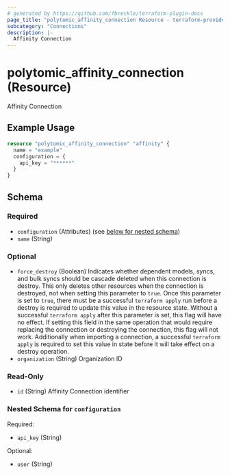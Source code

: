 ```yaml
---
# generated by https://github.com/fbreckle/terraform-plugin-docs
page_title: "polytomic_affinity_connection Resource - terraform-provider-polytomic"
subcategory: "Connections"
description: |-
  Affinity Connection
---
```


# polytomic_affinity_connection (Resource)

Affinity Connection

## Example Usage

```terraform
resource "polytomic_affinity_connection" "affinity" {
  name = "example"
  configuration = {
    api_key = "******"
  }
}
```

<!-- schema generated by tfplugindocs -->
## Schema

### Required

- `configuration` (Attributes) (see [below for nested schema](#nestedatt--configuration))
- `name` (String)

### Optional

- `force_destroy` (Boolean) Indicates whether dependent models, syncs, and bulk syncs should be cascade deleted when this connection is destroy. This only deletes other resources when the connection is destroyed, not when setting this parameter to `true`. Once this parameter is set to `true`, there must be a successful `terraform apply` run before a destroy is required to update this value in the resource state. Without a successful `terraform apply` after this parameter is set, this flag will have no effect. If setting this field in the same operation that would require replacing the connection or destroying the connection, this flag will not work. Additionally when importing a connection, a successful `terraform apply` is required to set this value in state before it will take effect on a destroy operation.
- `organization` (String) Organization ID

### Read-Only

- `id` (String) Affinity Connection identifier

<a id="nestedatt--configuration"></a>
### Nested Schema for `configuration`

Required:

- `api_key` (String)

Optional:

- `user` (String)


